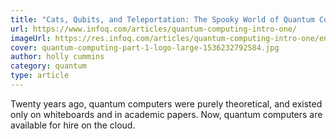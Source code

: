 ```yaml
---
title: "Cats, Qubits, and Teleportation: The Spooky World of Quantum Computation (Part One) "
url: https://www.infoq.com/articles/quantum-computing-intro-one/
imageUrl: https://res.infoq.com/articles/quantum-computing-intro-one/en/headerimage/quantum-computing-part-1-logo-large-1536232792584.jpg
cover: quantum-computing-part-1-logo-large-1536232792584.jpg
author: holly cummins
category: quantum
type: article
---
```


Twenty years ago, quantum computers were purely theoretical, and existed only on whiteboards and in academic papers. Now, quantum computers are available for hire on the cloud.
